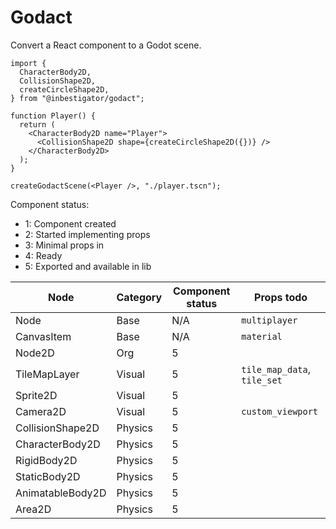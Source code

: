 # Godact

Convert a React component to a Godot scene.

```tsx
import {
  CharacterBody2D,
  CollisionShape2D,
  createCircleShape2D,
} from "@inbestigator/godact";

function Player() {
  return (
    <CharacterBody2D name="Player">
      <CollisionShape2D shape={createCircleShape2D({})} />
    </CharacterBody2D>
  );
}

createGodactScene(<Player />, "./player.tscn");
```

Component status:

- 1: Component created
- 2: Started implementing props
- 3: Minimal props in
- 4: Ready
- 5: Exported and available in lib

| Node             | Category | Component status | Props todo                  |
| ---------------- | -------- | ---------------- | --------------------------- |
| Node             | Base     | N/A              | `multiplayer`               |
| CanvasItem       | Base     | N/A              | `material`                  |
| Node2D           | Org      | 5                |                             |
| TileMapLayer     | Visual   | 5                | `tile_map_data`, `tile_set` |
| Sprite2D         | Visual   | 5                |                             |
| Camera2D         | Visual   | 5                | `custom_viewport`           |
| CollisionShape2D | Physics  | 5                |                             |
| CharacterBody2D  | Physics  | 5                |                             |
| RigidBody2D      | Physics  | 5                |                             |
| StaticBody2D     | Physics  | 5                |                             |
| AnimatableBody2D | Physics  | 5                |                             |
| Area2D           | Physics  | 5                |                             |
